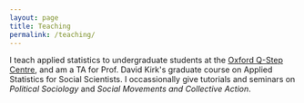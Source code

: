 ```yaml
---
layout: page
title: Teaching
permalink: /teaching/
---
```


I teach applied statistics to undergraduate students at the [Oxford Q-Step Centre](https://www.oqc.ox.ac.uk/graduate-teaching-assistant/arun-frey.html), and am a TA for Prof. David Kirk's graduate course on Applied Statistics for Social Scientists. I occassionally give tutorials and seminars on _Political Sociology_ and _Social Movements and Collective Action_.